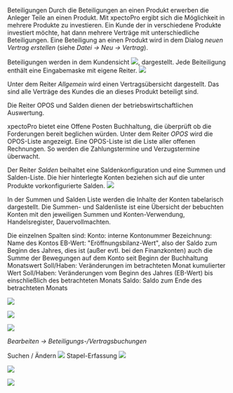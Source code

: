 Beteiligungen
Durch die Beteiligungen an einen Produkt erwerben die Anleger Teile an einen Produkt. Mit xpectoPro ergibt sich die Möglichkeit in mehrere Produkte zu investieren. Ein Kunde der in verschiedene Produkte investiert möchte, hat dann mehrere Verträge mit unterschiedliche Beteiligungen.
Eine Beteiligung an einen Produkt wird in dem Dialog *neuen Vertrag erstellen* (siehe *Datei → Neu → Vertrag*).

Beteiligungen werden in dem Kundensicht ![](http://xpecto.github.io/docs/img/img_1439895004298.png), dargestellt. 
Jede Beiteiligung enthält  eine Eingabemaske mit eigene Reiter. 
![](http://xpecto.github.io/docs/img/img_1438780567378.png)

Unter dem Reiter *Allgemein*  wird einen Vertragsübersicht dargestellt. Das sind alle Verträge des Kundes die an dieses Produkt beteiligt sind.

Die Reiter OPOS und Salden dienen der betriebswirtschaftlichen Auswertung. 

xpectoPro bietet eine Offene Posten Buchhaltung, die überprüft ob die Forderungen bereit beglichen würden. Unter dem Reiter *OPOS* wird die OPOS-Liste angezeigt. Eine OPOS-Liste ist die Liste aller offenen Rechnungen. So werden die Zahlungstermine und Verzugstermine überwacht.


Der Reiter *Salden* beihaltet eine Saldenkonfiguration und eine Summen und Salden-Liste. Die hier hinterlegte Konten beziehen sich auf die unter Produkte vorkonfigurierte Salden.
![](http://xpecto.github.io/docs/img/img_1439903745722.png)

In der Summen und Salden Liste werden die Inhalte der Konten tabelarisch dargestellt.
Die Summen- und Saldenliste ist eine Übersicht der bebuchten Konten mit den jeweiligen Summen und 
Konten-Verwendung, Handelsregister, Dauervollmachten.

Die einzelnen Spalten sind:
Konto: interne Kontonummer
Bezeichnung: Name des Kontos
EB-Wert: "Eröffnungsbilanz-Wert", also der Saldo zum Beginn des Jahres, dies ist (außer evtl. bei den Finanzkonten) auch die Summe der Bewegungen auf dem Konto seit Beginn der Buchhaltung
Monatswert Soll/Haben: Veränderungen im betrachteten Monat
kumulierter Wert Soll/Haben: Veränderungen vom Beginn des Jahres (EB-Wert) bis einschließlich des betrachteten Monats
Saldo: Saldo zum Ende des betrachteten Monats

![](http://xpecto.github.io/docs/img/img_1438781052382.png)

![](http://xpecto.github.io/docs/img/img_1439905059396.png)

![](http://xpecto.github.io/docs/img/img_1439905104073.png)


*Bearbeiten → Beteiligungs-/Vertragsbuchungen*

Suchen / Ändern
![](http://xpecto.github.io/docs/img/img_1438780690613.png)
Stapel-Erfassung
![](http://xpecto.github.io/docs/img/img_1438782147484.png)


![](http://xpecto.github.io/docs/img/img_1439551367769.png)

![](http://xpecto.github.io/docs/img/img_1439551309648.png)